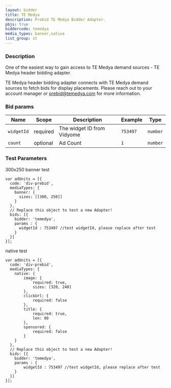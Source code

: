```yaml
---
layout: bidder
title: TE Medya
description: Prebid TE Medya Bidder Adapter.
pbjs: true
biddercode: temedya
media_types: banner,native
list_group: st
---
```


### Description

One of the easiest way to gain access to TE Medya demand sources  - TE Medya header bidding adapter.

TE Medya header bidding adapter connects with TE Medya demand sources to fetch bids for display placements. Please reach out to your account manager or <prebid@temedya.com> for more information.

### Bid params

| Name         | Scope    | Description                        | Example    | Type     |
|--------------|----------|------------------------------------|------------|----------|
| `widgetId`  | required | The widget ID from Vidyome           | `753497`    | `number` |
| `count`| optional | Ad Count         | `1` | `number` |

### Test Parameters

300x250 banner test
```
var adUnits = [{
  code: 'div-prebid',
  mediaTypes: {
    banner: {
      sizes: [[300, 250]]
    }
  },
  // Replace this object to test a new Adapter!
  bids: [{
    bidder: 'temedya',
    params : {
      widgetId : 753497 //test widgetId, please replace after test
    }
  }]
}];
```

native test
```
var adUnits = [{
  code: 'div-prebid',
  mediaTypes: {
    native: {
        image: {
            required: true,
            sizes: [320, 240]
        },
        clickUrl: {
            required: false
        },
        title: {
            required: true,
            len: 80
        },
        sponsored: {
            required: false
        }
    }
  },
  // Replace this object to test a new Adapter!
  bids: [{
    bidder: 'temedya',
    params : {
        widgetId : 753497 //test widgetId, please replace after test
    }
  }]
}];
```
